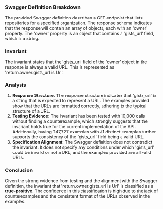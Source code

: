 ### Swagger Definition Breakdown
The provided Swagger definition describes a GET endpoint that lists repositories for a specified organization. The response schema indicates that the response will contain an array of objects, each with an 'owner' property. The 'owner' property is an object that contains a 'gists_url' field, which is a string.

### Invariant
The invariant states that the 'gists_url' field of the 'owner' object in the response is always a valid URL. This is represented as 'return.owner.gists_url is Url'.

### Analysis
1. **Response Structure**: The response structure indicates that 'gists_url' is a string that is expected to represent a URL. The examples provided show that the URLs are formatted correctly, adhering to the typical structure of a URL.
2. **Testing Evidence**: The invariant has been tested with 10,000 calls without finding a counterexample, which strongly suggests that the invariant holds true for the current implementation of the API. Additionally, having 247,727 examples with 41 distinct examples further supports the consistency of the 'gists_url' field being a valid URL.
3. **Specification Alignment**: The Swagger definition does not contradict the invariant. It does not specify any conditions under which 'gists_url' could be invalid or not a URL, and the examples provided are all valid URLs.

### Conclusion
Given the strong evidence from testing and the alignment with the Swagger definition, the invariant that 'return.owner.gists_url is Url' is classified as a **true-positive**. The confidence in this classification is high due to the lack of counterexamples and the consistent format of the URLs observed in the examples.
